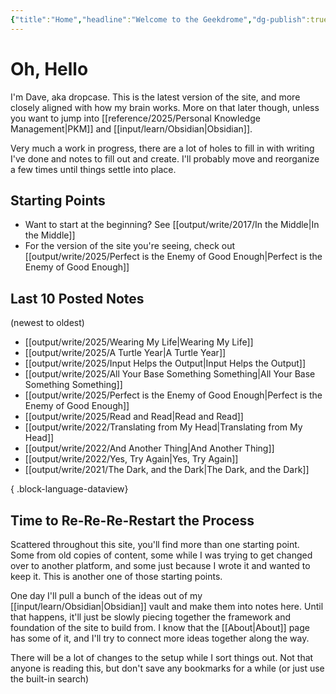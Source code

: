 ```yaml
---
{"title":"Home","headline":"Welcome to the Geekdrome","dg-publish":true,"dg-home":true,"date":"2025-08-05","created":"2025-08-05T18:40:00","updated":"2025-09-07T10:13:56-04:00","permalink":"/home/","tags":["gardenEntry"],"dgPassFrontmatter":true,"noteIcon":"3"}
---
```


# Oh, Hello

I'm Dave, aka dropcase. This is the latest version of the site, and more closely aligned with how my brain works. More on that later though, unless you want to jump into [[reference/2025/Personal Knowledge Management\|PKM]] and [[input/learn/Obsidian\|Obsidian]].

Very much a work in progress, there are a lot of holes to fill in with writing I've done and notes to fill out and create. I'll probably move and reorganize a few times until things settle into place.

## Starting Points

- Want to start at the beginning? See [[output/write/2017/In the Middle\|In the Middle]]
- For the version of the site you're seeing, check out [[output/write/2025/Perfect is the Enemy of Good Enough\|Perfect is the Enemy of Good Enough]]

## Last 10 Posted Notes
(newest to oldest)
- [[output/write/2025/Wearing My Life\|Wearing My Life]]
- [[output/write/2025/A Turtle Year\|A Turtle Year]]
- [[output/write/2025/Input Helps the Output\|Input Helps the Output]]
- [[output/write/2025/All Your Base Something Something\|All Your Base Something Something]]
- [[output/write/2025/Perfect is the Enemy of Good Enough\|Perfect is the Enemy of Good Enough]]
- [[output/write/2025/Read and Read\|Read and Read]]
- [[output/write/2022/Translating from My Head\|Translating from My Head]]
- [[output/write/2022/And Another Thing\|And Another Thing]]
- [[output/write/2022/Yes, Try Again\|Yes, Try Again]]
- [[output/write/2021/The Dark, and the Dark\|The Dark, and the Dark]]

{ .block-language-dataview}
## Time to Re-Re-Re-Restart the Process

Scattered throughout this site, you'll find more than one starting point. Some from old copies of content, some while I was trying to get changed over to another platform, and some just because I wrote it and wanted to keep it. This is another one of those starting points.

One day I'll pull a bunch of the ideas out of my [[input/learn/Obsidian\|Obsidian]] vault and make them into notes here. Until that happens, it'll just be slowly piecing together the framework and foundation of the site to build from. I know that the [[About\|About]] page has some of it, and I'll try to connect more ideas together along the way.

There will be a lot of changes to the setup while I sort things out. Not that anyone is reading this, but don't save any bookmarks for a while (or just use the built-in search)
